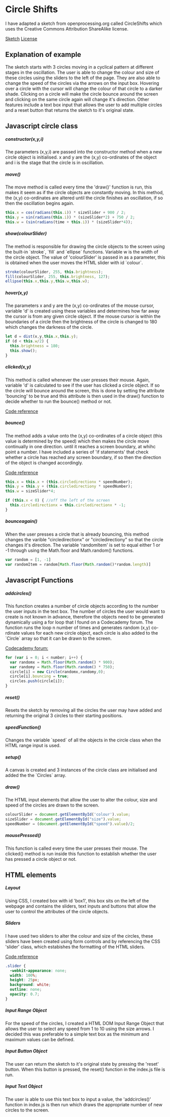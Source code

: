 <h1>Circle Shifts</h1>
I have adapted a sketch from openprocessing.org called CircleShifts which uses the Creative Commons Attribution ShareAlike license.

[Sketch](https://www.openprocessing.org/sketch/425051)
[License](https://pages.github.com/)

<h2>Explanation of example</h2>
The sketch starts with 3 circles moving in a cyclical pattern at different stages in the oscillation. The user is able to change the colour and size of these circles using the sliders to the left of the page. They are also able to change the speed of the circles via the arrows on the input box. Hovering over a circle with the cursor will change the colour of that circle to a darker shade. Clicking on a circle will make the circle bounce around the screen and clicking on the same circle again will change it's direction. Other features include a text box input that allows the user to add multiple circles and a reset button that returns the sketch to it's original state. 

<h2>Javascript circle class</h2>

<h5>constructor(x,y,i)</h5>
<p>The parameters (x,y,i) are passed into the constructor method when a new circle object is initialised. x and y are the (x,y) co-ordinates of the object and i is the stage that the circle is in oscillation.</p>

<h5>move()</h5>
<p>The move method is called every time the 'draw()' function is run, this makes it seem as if the circle objects are constantly moving. In this method, the (x,y) co-ordinates are altered until the circle finishes an oscillation, if so then the oscillation begins again.</p>

``` javascript  
this.x = cos(radians(this.i)) * sizeSlider + 900 / 2;
this.y = sin(radians(this.i)) * (sizeSlider*2) + 750 / 2;
this.w = (sin(radians(time + this.i)) * (sizeSlider*4));
```

<h5>show(colourSlider)</h5>
The method is responsible for drawing the circle objects to the screen using the built-in `stroke`, `fill` and `ellipse` functions. Variable w is the width of the circle object. The value of 'colourSlider' is passed in as a parameter, this is obtained when the user moves the HTML slider with id `colour`.

``` javascript
stroke(colourSlider, 255, this.brightness);
fill(colourSlider, 255, this.brightness, 127);
ellipse(this.x,this.y,this.w,this.w);
```

<h5>hover(x,y)</h5>
The parameters x and y are the (x,y) co-ordinates of the mouse cursor, variable 'd' is created using these variables and determines how far away the cursor is from any given circle object. If the mouse cursor is within the boundaries of a circle then the brightness of the circle is changed to 180 which changes the darkness of the circle.

``` javascript
let d = dist(x,y,this.x,this.y);
if (d < this.w/2) {
  this.brightness = 180;
  this.show();
}
```

<h5>clicked(x,y)</h5>
This method is called whenever the user presses their mouse. Again, variable 'd' is calculated to see if the user has clicked a circle object. If so the circle will bounce around the screen, this is done by setting the attribute 'bouncing' to be true and this attribute is then used in the draw() function to decide whether to run the bounce() method or not.

[Code reference](https://www.youtube.com/watch?v=TaN5At5RWH8&list=PLRqwX-V7Uu6Zy51Q-x9tMWIv9cueOFTFA&index=29)

<h5>bounce()</h5>
The method adds a value onto the (x,y) co-ordinates of a circle object (this value is determined by the speed) which then makes the circle move continually in one direction.  until it reaches a screen boundary, at whihc point a number. I have included a series of 'if statements' that check whether a circle has reached any screen boundary, if so then the direction of the object is changed accordingly. 

[Code reference](https://www.youtube.com/watch?v=Kp070rI_G48)
 
``` javascript
this.x = this.x + (this.circledirectionx * speedNumber);
this.y = this.y + (this.circledirectiony * speedNumber);
this.w = sizeSlider*4;

if (this.x < 0) { //off the left of the screen
  this.circledirectionx = this.circledirectionx * -1;
}
```

<h5>bounceagain()</h5>
When the user presses a circle that is already bouncing, this method changes the varible "circledirectionx" or "circledirectiony" so that the circle changes it's direction. The variable 'randomItem' is set to equal either 1 or -1 through using the Math.floor and Math.random() functions.

``` javascript
var random = [1, -1]
var randomItem = random[Math.floor(Math.random()*random.length)]
```

<h2> Javascript Functions</h2>

<h5>addcircles()</h5>
This function creates a number of circle objects according to the number the user inputs in the text box. The number of circles the user would want to create is not known in advance, therefore the objects need to be generated dynamically using a for loop that I found on a Codecademy forum. The function runs the loop n number of times and generates random (x,y) co-rdinate values for each new circle object, each circle is also added to the `Circle` array so that it can be drawn to the screen.

[Codecademy forum:](https://www.codecademy.com/en/forum_questions/51068e93f73ad4947a005629)

``` javascript
for (var i = 0; i < number; i++) {
  var randomx = Math.floor(Math.random() * 900);
  var randomy = Math.floor(Math.random() * 750);
  circle[i] = new Circle(randomx,randomy,0);
  circle[i].bouncing = true;
  circles.push(circle[i]);
}
```

<h5>reset()</h5>
Resets the sketch by removing all the circles the user may have added and returning the original 3 circles to their starting positions.  

<h5>speedFunction()</h5>
Changes the variable `speed` of all the objects in the circle class when the HTML range input is used.

<h5>setup()</h5>
A canvas is created and 3 instances of the circle class are initialised and added the the `Circles` array.

<h5>draw()</h5>
The HTML input elements that allow the user to alter the colour, size and speed of the circles are drawn to the screen.

``` javascript
colourSlider = document.getElementById('colour').value;
sizeSlider = document.getElementById("size").value;
speedNumber = (document.getElementById("speed").value)/2;
``` 

<h5>mousePressed()</h5>
This function is called every time the user presses their mouse. The clicked() method is run inside this function to establish whether the user has pressed a circle object or not. 

<h2> HTML elements</h2>

<h5>Layout</h5>
Using CSS, I created box with id 'box1', this box sits on the left of the webpage and contains the sliders, text inputs and buttons that allow the user to control the attributes of the circle objects.

<h5>Sliders</h5>
I have used two sliders to alter the colour and size of the circles, these sliders have been created using form controls and by referencing the CSS 'slider' class, which estabishes the formatting of the HTML sliders. 

[Code reference](https://www.w3schools.com/howto/howto_js_rangeslider.asp)

``` css
.slider {
  -webkit-appearance: none;
  width: 100%;
  height: 25px;
  background: white;
  outline: none;
  opacity: 0.7;
}
``` 

<h5>Input Range Object</h5>
For the speed of the circles, I created a HTML DOM Input Range Object that allows the user to select any speed from 1 to 10 using the size arrows. I decided this was preferable to a simple text box as the minimum and maximum values can be defined. 

<h5>Input Button Object</h5>
The user can return the sketch to it's original state by pressing the 'reset' button. When this button is pressed, the reset() function in the index.js file is run.

<h5>Input Text Object</h5>
The user is able to use this text box to input a value, the 'addcircles()' function in index.js is then run which draws the appropriate number of new circles to the screen.